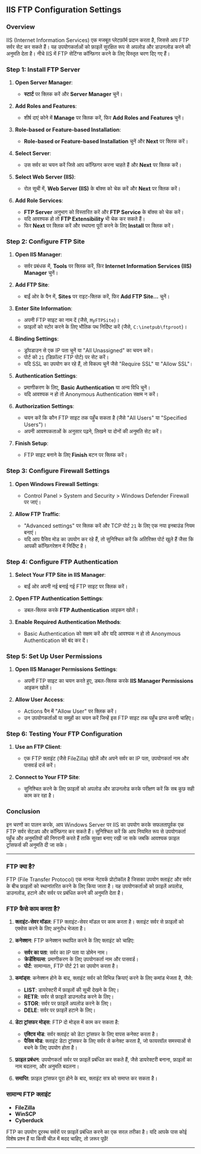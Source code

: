 ## IIS FTP Configuration Settings

### Overview
IIS (Internet Information Services) एक मजबूत प्लेटफ़ॉर्म प्रदान करता है, जिससे आप FTP सर्वर सेट कर सकते हैं। यह उपयोगकर्ताओं को फ़ाइलें सुरक्षित रूप से अपलोड और डाउनलोड करने की अनुमति देता है। नीचे IIS में FTP सेटिंग्स कॉन्फ़िगर करने के लिए विस्तृत चरण दिए गए हैं।

### Step 1: Install FTP Server
1. **Open Server Manager**:
   - **स्टार्ट** पर क्लिक करें और **Server Manager** चुनें।

2. **Add Roles and Features**:
   - शीर्ष दाएं कोने में **Manage** पर क्लिक करें, फिर **Add Roles and Features** चुनें।

3. **Role-based or Feature-based Installation**:
   - **Role-based or Feature-based Installation** चुनें और **Next** पर क्लिक करें।

4. **Select Server**:
   - उस सर्वर का चयन करें जिसे आप कॉन्फ़िगर करना चाहते हैं और **Next** पर क्लिक करें।

5. **Select Web Server (IIS)**:
   - रोल सूची में, **Web Server (IIS)** के बॉक्स को चेक करें और **Next** पर क्लिक करें।

6. **Add Role Services**:
   - **FTP Server** अनुभाग को विस्तारित करें और **FTP Service** के बॉक्स को चेक करें।
   - यदि आवश्यक हो तो **FTP Extensibility** भी चेक कर सकते हैं।
   - फिर **Next** पर क्लिक करें और स्थापना पूरी करने के लिए **Install** पर क्लिक करें।

### Step 2: Configure FTP Site
1. **Open IIS Manager**:
   - सर्वर प्रबंधक में, **Tools** पर क्लिक करें, फिर **Internet Information Services (IIS) Manager** चुनें।

2. **Add FTP Site**:
   - बाईं ओर के पैन में, **Sites** पर राइट-क्लिक करें, फिर **Add FTP Site...** चुनें।

3. **Enter Site Information**:
   - अपनी FTP साइट का नाम दें (जैसे, `MyFTPSite`)।
   - फ़ाइलों को स्टोर करने के लिए भौतिक पथ निर्दिष्ट करें (जैसे, `C:\inetpub\ftproot`)।

4. **Binding Settings**:
   - ड्रॉपडाउन से एक IP पता चुनें या "All Unassigned" का चयन करें।
   - पोर्ट को `21` (डिफ़ॉल्ट FTP पोर्ट) पर सेट करें।
   - यदि SSL का उपयोग कर रहे हैं, तो विकल्प चुनें जैसे "Require SSL" या "Allow SSL"।

5. **Authentication Settings**:
   - प्रमाणीकरण के लिए, **Basic Authentication** या अन्य विधि चुनें।
   - यदि आवश्यक न हो तो Anonymous Authentication सक्षम न करें।

6. **Authorization Settings**:
   - चयन करें कि कौन FTP साइट तक पहुँच सकता है (जैसे "All Users" या "Specified Users")।
   - अपनी आवश्यकताओं के अनुसार पढ़ने, लिखने या दोनों की अनुमति सेट करें।

7. **Finish Setup**:
   - FTP साइट बनाने के लिए **Finish** बटन पर क्लिक करें।

### Step 3: Configure Firewall Settings
1. **Open Windows Firewall Settings**:
   - Control Panel > System and Security > Windows Defender Firewall पर जाएं।
   
2. **Allow FTP Traffic**:
   - "Advanced settings" पर क्लिक करें और TCP पोर्ट `21` के लिए एक नया इनबाउंड नियम बनाएं।
   - यदि आप पैसिव मोड का उपयोग कर रहे हैं, तो सुनिश्चित करें कि अतिरिक्त पोर्ट खुले हैं जैसा कि आपकी कॉन्फ़िगरेशन में निर्दिष्ट है।

### Step 4: Configure FTP Authentication
1. **Select Your FTP Site in IIS Manager**:
   - बाईं ओर अपनी नई बनाई गई FTP साइट पर क्लिक करें।

2. **Open FTP Authentication Settings**:
   - डबल-क्लिक करके **FTP Authentication** आइकन खोलें।

3. **Enable Required Authentication Methods**:
   - Basic Authentication को सक्षम करें और यदि आवश्यक न हो तो Anonymous Authentication को बंद कर दें।

### Step 5: Set Up User Permissions
1. **Open IIS Manager Permissions Settings**:
   - अपनी FTP साइट का चयन करते हुए, डबल-क्लिक करके **IIS Manager Permissions** आइकन खोलें।

2. **Allow User Access**:
   - Actions पैन में "Allow User" पर क्लिक करें।
   - उन उपयोगकर्ताओं या समूहों का चयन करें जिन्हें इस FTP साइट तक पहुँच प्राप्त करनी चाहिए।

### Step 6: Testing Your FTP Configuration
1. **Use an FTP Client**:
   - एक FTP क्लाइंट (जैसे FileZilla) खोलें और अपने सर्वर का IP पता, उपयोगकर्ता नाम और पासवर्ड दर्ज करें।
   
2. **Connect to Your FTP Site**:
   - सुनिश्चित करने के लिए फ़ाइलों को अपलोड और डाउनलोड करके परीक्षण करें कि सब कुछ सही काम कर रहा है।

### Conclusion
इन चरणों का पालन करके, आप Windows Server पर IIS का उपयोग करके सफलतापूर्वक एक FTP सर्वर सेटअप और कॉन्फ़िगर कर सकते हैं। सुनिश्चित करें कि आप नियमित रूप से उपयोगकर्ता पहुँच और अनुमतियों की निगरानी करते हैं ताकि सुरक्षा बनाए रखी जा सके जबकि आवश्यक फ़ाइल ट्रांसफर्स की अनुमति दी जा सके।

---


### FTP क्या है?

FTP (File Transfer Protocol) एक मानक नेटवर्क प्रोटोकॉल है जिसका उपयोग क्लाइंट और सर्वर के बीच फ़ाइलों को स्थानांतरित करने के लिए किया जाता है। यह उपयोगकर्ताओं को फ़ाइलें अपलोड, डाउनलोड, हटाने और सर्वर पर प्रबंधित करने की अनुमति देता है।

### FTP कैसे काम करता है?

1. **क्लाइंट-सेवर मॉडल**: FTP क्लाइंट-सेवर मॉडल पर काम करता है। क्लाइंट सर्वर से फ़ाइलों को एक्सेस करने के लिए अनुरोध भेजता है।

2. **कनेक्शन**: FTP कनेक्शन स्थापित करने के लिए क्लाइंट को चाहिए:
   - **सर्वर का पता**: सर्वर का IP पता या डोमेन नाम।
   - **क्रेडेंशियल्स**: प्रमाणीकरण के लिए उपयोगकर्ता नाम और पासवर्ड।
   - **पोर्ट**: सामान्यतः, FTP पोर्ट 21 का उपयोग करता है।

3. **कमांड्स**: कनेक्शन होने के बाद, क्लाइंट सर्वर को विभिन्न क्रियाएं करने के लिए कमांड भेजता है, जैसे:
   - **LIST**: डायरेक्टरी में फ़ाइलों की सूची देखने के लिए।
   - **RETR**: सर्वर से फ़ाइलें डाउनलोड करने के लिए।
   - **STOR**: सर्वर पर फ़ाइलें अपलोड करने के लिए।
   - **DELE**: सर्वर पर फ़ाइलें हटाने के लिए।

4. **डेटा ट्रांसफर मोड्स**: FTP दो मोड्स में काम कर सकता है:
   - **एक्टिव मोड**: सर्वर क्लाइंट को डेटा ट्रांसफर के लिए वापस कनेक्ट करता है।
   - **पैसिव मोड**: क्लाइंट डेटा ट्रांसफर के लिए सर्वर से कनेक्ट करता है, जो फायरवॉल समस्याओं से बचने के लिए उपयोग होता है।

5. **फ़ाइल प्रबंधन**: उपयोगकर्ता सर्वर पर फ़ाइलें प्रबंधित कर सकते हैं, जैसे डायरेक्टरी बनाना, फ़ाइलों का नाम बदलना, और अनुमति बदलना।

6. **समाप्ति**: फ़ाइल ट्रांसफर पूरा होने के बाद, क्लाइंट सत्र को समाप्त कर सकता है।

### सामान्य FTP क्लाइंट

- **FileZilla**
- **WinSCP**
- **Cyberduck**

FTP का उपयोग दूरस्थ सर्वरों पर फ़ाइलें प्रबंधित करने का एक सरल तरीका है। यदि आपके पास कोई विशेष प्रश्न हैं या किसी चीज़ में मदद चाहिए, तो ज़रूर पूछें!

---

